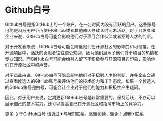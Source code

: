 # Github白号

Github白号是指GitHub上的一个账户，在一定时间内没有活跃的用户。这些账号可能是因为用户不再使用GitHub或者其他原因导致长时间未活跃。对于开发者和企业来说，GitHub白号可能会影响他们对于项目合作伙伴或者招聘人才的判断。

对于开发者来说，GitHub白号可能会降低他们在开源社区的影响力和可信度。在开源项目中，活跃的贡献者往往更受欢迎，因为他们展示了他们对于项目的热情和专业知识。而GitHub白号可能会给别人留下不积极参与开源项目的印象，影响他们在开源社区中的声誉。

对于企业来说，GitHub白号可能会影响他们对于招聘人才的判断。许多企业会通过查看候选人的GitHub账号来评估他们的技术能力和工作态度。如果一个候选人的GitHub账号是白号，可能会让企业对于他们的能力和积极性产生疑问。

因此，对于用户来说，定期更新GitHub账号是非常重要的。保持活跃，不仅可以展示自己的技术实力，还可以提高自己在开源社区和招聘市场上的竞争力。

更多 关于GitHub白号 请通过✈与我们联系，感谢阅读，谢谢！[点我✈联系](https://ss.k02.cc)